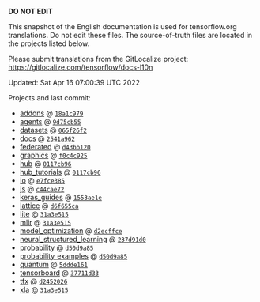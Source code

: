 __DO NOT EDIT__

This snapshot of the English documentation is used for tensorflow.org
translations. Do not edit these files. The source-of-truth files are located in
the projects listed below.

Please submit translations from the GitLocalize project: https://gitlocalize.com/tensorflow/docs-l10n

Updated: Sat Apr 16 07:00:39 UTC 2022

Projects and last commit:

- [addons](https://github.com/tensorflow/addons/tree/master/docs) @ <a href='https://github.com/tensorflow/addons/commit/18a1c97962ae243a26273da52c78484be82ff996'><code>18a1c979</code></a>
- [agents](https://github.com/tensorflow/agents/tree/master/docs) @ <a href='https://github.com/tensorflow/agents/commit/9d75cb55f7cab5a1c6d75d11dbfa4619be31cc38'><code>9d75cb55</code></a>
- [datasets](https://github.com/tensorflow/datasets/tree/master/docs) @ <a href='https://github.com/tensorflow/datasets/commit/065f26f2f6974b76c2a6a0b91895a6b208e57144'><code>065f26f2</code></a>
- [docs](https://github.com/tensorflow/docs/tree/master/site/en) @ <a href='https://github.com/tensorflow/docs/commit/2541a962e018c39dee1ec045e9bc5dc26ad1afb1'><code>2541a962</code></a>
- [federated](https://github.com/tensorflow/federated/tree/main/docs) @ <a href='https://github.com/tensorflow/federated/commit/d43bb1204ae66d5021146cacb8056ae73db7d80c'><code>d43bb120</code></a>
- [graphics](https://github.com/tensorflow/graphics/tree/master/tensorflow_graphics/g3doc) @ <a href='https://github.com/tensorflow/graphics/commit/f0c4c9256c9b1a6a5337762d763e4910631c65c4'><code>f0c4c925</code></a>
- [hub](https://github.com/tensorflow/hub/tree/master/docs) @ <a href='https://github.com/tensorflow/hub/commit/0117cb967d198b44f42b1c30fb6f25bbc5e6b06a'><code>0117cb96</code></a>
- [hub_tutorials](https://github.com/tensorflow/hub/tree/master/examples/colab) @ <a href='https://github.com/tensorflow/hub/commit/0117cb967d198b44f42b1c30fb6f25bbc5e6b06a'><code>0117cb96</code></a>
- [io](https://github.com/tensorflow/io/tree/master/docs) @ <a href='https://github.com/tensorflow/io/commit/e7fce3857bbb2ed18a0ad95747c612a21ae80816'><code>e7fce385</code></a>
- [js](https://github.com/tensorflow/tfjs-website/tree/master/docs) @ <a href='https://github.com/tensorflow/tfjs-website/commit/c44cae7234c378f6d7e74b2d6abe82fe8b98f2f7'><code>c44cae72</code></a>
- [keras_guides](https://github.com/tensorflow/docs/tree/snapshot-keras/site/en/guide/keras) @ <a href='https://github.com/tensorflow/docs/commit/1553ae1e4a149be71703e2ee60173b3d1e0e8c00'><code>1553ae1e</code></a>
- [lattice](https://github.com/tensorflow/lattice/tree/master/docs) @ <a href='https://github.com/tensorflow/lattice/commit/d6f655ca11523bdf38a431a386bb7c0f9dc7aacb'><code>d6f655ca</code></a>
- [lite](https://github.com/tensorflow/tensorflow/tree/master/tensorflow/lite/g3doc) @ <a href='https://github.com/tensorflow/tensorflow/commit/31a3e515a153ed2b646d0f11872acf802f66028d'><code>31a3e515</code></a>
- [mlir](https://github.com/tensorflow/tensorflow/tree/master/tensorflow/compiler/mlir/g3doc) @ <a href='https://github.com/tensorflow/tensorflow/commit/31a3e515a153ed2b646d0f11872acf802f66028d'><code>31a3e515</code></a>
- [model_optimization](https://github.com/tensorflow/model-optimization/tree/master/tensorflow_model_optimization/g3doc) @ <a href='https://github.com/tensorflow/model-optimization/commit/d2ecffce6d8f5306b51060f423d3dbabc86f2ecf'><code>d2ecffce</code></a>
- [neural_structured_learning](https://github.com/tensorflow/neural-structured-learning/tree/master/g3doc) @ <a href='https://github.com/tensorflow/neural-structured-learning/commit/237d91d08ccb86b26367a4e1dd54e2eafe05e7bd'><code>237d91d0</code></a>
- [probability](https://github.com/tensorflow/probability/tree/main/tensorflow_probability/g3doc) @ <a href='https://github.com/tensorflow/probability/commit/d50d9a85907b08d317dca934dbbd5beb47619cb0'><code>d50d9a85</code></a>
- [probability_examples](https://github.com/tensorflow/probability/tree/main/tensorflow_probability/examples/jupyter_notebooks) @ <a href='https://github.com/tensorflow/probability/commit/d50d9a85907b08d317dca934dbbd5beb47619cb0'><code>d50d9a85</code></a>
- [quantum](https://github.com/tensorflow/quantum/tree/master/docs) @ <a href='https://github.com/tensorflow/quantum/commit/5ddde161a422a0f8d8da17512614fc29622d9e94'><code>5ddde161</code></a>
- [tensorboard](https://github.com/tensorflow/tensorboard/tree/master/docs) @ <a href='https://github.com/tensorflow/tensorboard/commit/37711d33b0c7e55c35a04121518f5f7cc29fe8f6'><code>37711d33</code></a>
- [tfx](https://github.com/tensorflow/tfx/tree/master/docs) @ <a href='https://github.com/tensorflow/tfx/commit/d24520267f986ebd0244f5e8c93824d3614a4c19'><code>d2452026</code></a>
- [xla](https://github.com/tensorflow/tensorflow/tree/master/tensorflow/compiler/xla/g3doc) @ <a href='https://github.com/tensorflow/tensorflow/commit/31a3e515a153ed2b646d0f11872acf802f66028d'><code>31a3e515</code></a>

